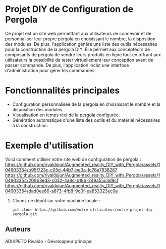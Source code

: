 # Projet DIY de Configuration de Pergola

Ce projet est un site web permettant aux utilisateurs de concevoir et de personnaliser leur propre pergola en choisissant le nombre, la disposition des modules. De plus, l'application génère une liste des outils nécessaires pour la construction de la pergola DIY.
Elle permet aux concepteurs de composants de pergola de vendre leurs produits en ligne tout en offrant aux utilisateurs la possibilité de tester virtuellement leur conception avant de passer commande. De plus, l'application inclut une interface d'administration pour gérer les commandes.

# Fonctionnalités principales

- Configuration personnalisée de la pergola en choisissant le nombre et la disposition des modules.
- Visualisation en temps réel de la pergola configurée.
- Génération automatique d'une liste des outils et du matériel nécessaires à la construction.

# Exemple d'utilisation

Voici comment utiliser notre site web de configuration de pergola :
https://github.com/rivaldojun/Augmented_reality_DIY_with_Pergola/assets/104903354/b95f723c-c05d-44b7-be3a-fc76a7938267
https://github.com/rivaldojun/Augmented_reality_DIY_with_Pergola/assets/104903354/209b3ed3-c032-4a8c-b186-249a55c3d9cf
https://github.com/rivaldojun/Augmented_reality_DIY_with_Pergola/assets/104903354/dad0ee69-a873-4fb8-9c0f-ea853323ec0a


1. Clonez ce dépôt sur votre machine locale :
   ```shell
   git clone https://github.com/votre-utilisateur/votre-projet-diy-pergola.git
## Auteurs
ADIKPETO Rivaldo - Développeur principal
 
 
